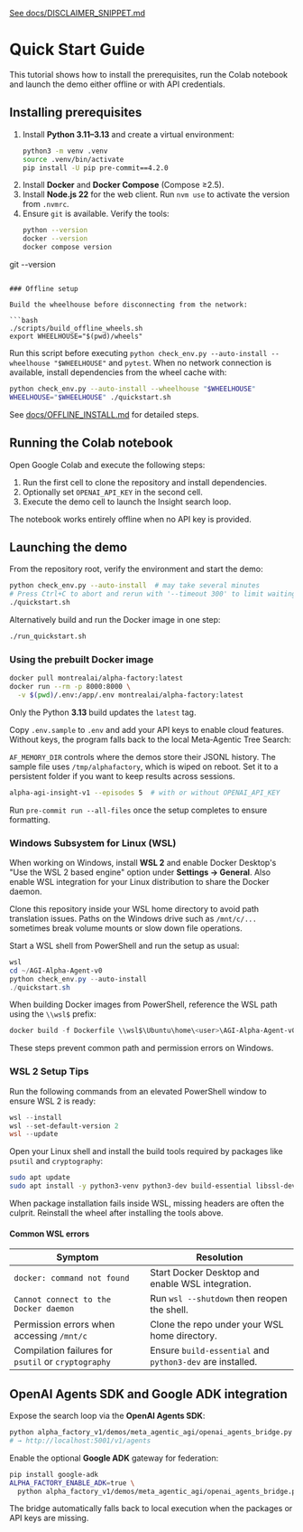 [See docs/DISCLAIMER_SNIPPET.md](DISCLAIMER_SNIPPET.md)

# Quick Start Guide

This tutorial shows how to install the prerequisites, run the Colab notebook and launch the demo either offline or with
API credentials.

## Installing prerequisites

1. Install **Python 3.11–3.13** and create a virtual environment:
   ```bash
   python3 -m venv .venv
   source .venv/bin/activate
   pip install -U pip pre-commit==4.2.0
   ```
2. Install **Docker** and **Docker Compose** (Compose ≥2.5).
3. Install **Node.js 22** for the web client. Run `nvm use` to activate the version from `.nvmrc`.
4. Ensure `git` is available. Verify the tools:
   ```bash
   python --version
   docker --version
   docker compose version
git --version
```

### Offline setup

Build the wheelhouse before disconnecting from the network:

```bash
./scripts/build_offline_wheels.sh
export WHEELHOUSE="$(pwd)/wheels"
```
Run this script before executing `python check_env.py --auto-install --wheelhouse "$WHEELHOUSE"` and `pytest`.
When no network connection is available, install dependencies from the
wheel cache with:

```bash
python check_env.py --auto-install --wheelhouse "$WHEELHOUSE"
WHEELHOUSE="$WHEELHOUSE" ./quickstart.sh
```

See [docs/OFFLINE_INSTALL.md](OFFLINE_INSTALL.md) for detailed steps.

## Running the Colab notebook

Open
Google Colab and execute the following steps:

1. Run the first cell to clone the repository and install dependencies.
2. Optionally set `OPENAI_API_KEY` in the second cell.
3. Execute the demo cell to launch the Insight search loop.

The notebook works entirely offline when no API key is provided.

## Launching the demo

From the repository root, verify the environment and start the demo:

```bash
python check_env.py --auto-install  # may take several minutes
# Press Ctrl+C to abort and rerun with '--timeout 300' to limit waiting
./quickstart.sh
```

Alternatively build and run the Docker image in one step:
```bash
./run_quickstart.sh
```

### Using the prebuilt Docker image

```bash
docker pull montrealai/alpha-factory:latest
docker run --rm -p 8000:8000 \
  -v $(pwd)/.env:/app/.env montrealai/alpha-factory:latest
```

Only the Python **3.13** build updates the `latest` tag.

Copy `.env.sample` to `.env` and add your API keys to enable cloud features. Without keys, the program falls back to the
local Meta‑Agentic Tree Search:

`AF_MEMORY_DIR` controls where the demos store their JSONL history. The sample
file uses `/tmp/alphafactory`, which is wiped on reboot. Set it to a persistent
folder if you want to keep results across sessions.

```bash
alpha-agi-insight-v1 --episodes 5  # with or without OPENAI_API_KEY
```

Run `pre-commit run --all-files` once the setup completes to ensure formatting.

### Windows Subsystem for Linux (WSL)

When working on Windows, install **WSL 2** and enable Docker Desktop's
"Use the WSL 2 based engine" option under **Settings → General**. Also enable
WSL integration for your Linux distribution to share the Docker daemon.

Clone this repository inside your WSL home directory to avoid path translation
issues. Paths on the Windows drive such as `/mnt/c/...` sometimes break volume
mounts or slow down file operations.

Start a WSL shell from PowerShell and run the setup as usual:

```powershell
wsl
cd ~/AGI-Alpha-Agent-v0
python check_env.py --auto-install
./quickstart.sh
```

When building Docker images from PowerShell, reference the WSL path using the
`\\wsl$` prefix:

```powershell
docker build -f Dockerfile \\wsl$\Ubuntu\home\<user>\AGI-Alpha-Agent-v0
```

These steps prevent common path and permission errors on Windows.

### WSL 2 Setup Tips

Run the following commands from an elevated PowerShell window to ensure WSL 2 is ready:

```powershell
wsl --install
wsl --set-default-version 2
wsl --update
```

Open your Linux shell and install the build tools required by packages like `psutil` and `cryptography`:

```bash
sudo apt update
sudo apt install -y python3-venv python3-dev build-essential libssl-dev
```

When package installation fails inside WSL, missing headers are often the culprit. Reinstall the wheel after installing the tools above.

#### Common WSL errors

| Symptom | Resolution |
|---------|------------|
| `docker: command not found` | Start Docker Desktop and enable WSL integration. |
| `Cannot connect to the Docker daemon` | Run `wsl --shutdown` then reopen the shell. |
| Permission errors when accessing `/mnt/c` | Clone the repo under your WSL home directory. |
| Compilation failures for `psutil` or `cryptography` | Ensure `build-essential` and `python3-dev` are installed. |

## OpenAI Agents SDK and Google ADK integration

Expose the search loop via the **OpenAI Agents SDK**:

```bash
python alpha_factory_v1/demos/meta_agentic_agi/openai_agents_bridge.py
# → http://localhost:5001/v1/agents
```

Enable the optional **Google ADK** gateway for federation:

```bash
pip install google-adk
ALPHA_FACTORY_ENABLE_ADK=true \
  python alpha_factory_v1/demos/meta_agentic_agi/openai_agents_bridge.py
```

The bridge automatically falls back to local execution when the packages or API keys are missing.
